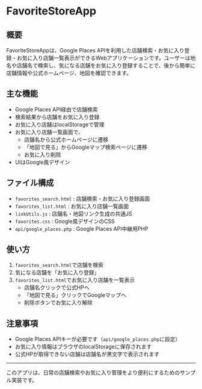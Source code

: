 # FavoriteStoreApp

## 概要
FavoriteStoreAppは、Google Places APIを利用した店舗検索・お気に入り登録・お気に入り店舗一覧表示ができるWebアプリケーションです。ユーザーは地名や店舗名で検索し、気になる店舗をお気に入り登録することで、後から簡単に店舗情報や公式ホームページ、地図を確認できます。

## 主な機能
- Google Places API経由で店舗検索
- 検索結果から店舗をお気に入り登録
- お気に入り店舗はlocalStorageで管理
- お気に入り店舗一覧画面で、
  - 店舗名から公式ホームページに遷移
  - 「地図で見る」からGoogleマップ検索ページに遷移
  - お気に入り削除
- UIはGoogle風デザイン

## ファイル構成
- `favorites_search.html` : 店舗検索・お気に入り登録画面
- `favorites_list.html`   : お気に入り店舗一覧画面
- `linkUtils.js`          : 店舗名・地図リンク生成の共通JS
- `favorites.css`         : Google風デザインのCSS
- `api/google_places.php` : Google Places API中継用PHP

## 使い方
1. `favorites_search.html`で店舗を検索
2. 気になる店舗を「お気に入り登録」
3. `favorites_list.html`でお気に入り店舗を一覧表示
   - 店舗名クリックで公式HPへ
   - 「地図で見る」クリックでGoogleマップへ
   - 削除ボタンでお気に入り解除

## 注意事項
- Google Places APIキーが必要です（`api/google_places.php`に設定）
- お気に入り情報はブラウザのlocalStorageに保存されます
- 公式HPが取得できない店舗は店舗名が黒文字で表示されます

---

このアプリは、日常の店舗検索やお気に入り管理をより便利にするためのサンプル実装です。
